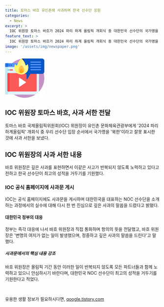 ```yaml
---
title: 토마스 바흐 유인촌에 사과하며 한국 선수단 응원
categories:
  - News
excerpt: >
  IOC 위원장 토마스 바흐가 2024 파리 하계 올림픽 개회식 중 대한민국 선수단의 국가명을 북한으로 잘못 표시한 일에 대해 유인촌 문화체육관광부에게 사과 서한을 보냈다. 바흐는 깊은 사과를 표하며 이 같은 사고가 반복되지 않도록 노력 중이라고 밝혔다. 대한 체육회, 한국 선수단에 대한 최고의 성적을 기원하기도 했다. 바흐는 이에 대한 대한민국 대통령과의 합의를 언급하며, IOC가 이러한 일이 반복되지 않도록 모든 파트너들과 함께 노력 중이라고 덧붙였다. 또한, 정부도 즉각 대응하여 윤 대통령이 바흐 위원장과 직접 항의한 사실이 알려졌다.
feature_text: >
  IOC 위원장 토마스 바흐가 2024 파리 하계 올림픽 개회식 중 대한민국 선수단의 국가명을 북한으로 잘못 표시한 일에 대해 유인촌 문화체육관광부에게 사과 서한을 보냈다. 바흐는 깊은 사과를 표하며 이 같은 사고가 반복되지 않도록 노력 중이라고 밝혔다. 대한 체육회, 한국 선수단에 대한 최고의 성적을 기원하기도 했다. 바흐는 이에 대한 대한민국 대통령과의 합의를 언급하며, IOC가 이러한 일이 반복되지 않도록 모든 파트너들과 함께 노력 중이라고 덧붙였다. 또한, 정부도 즉각 대응하여 윤 대통령이 바흐 위원장과 직접 항의한 사실이 알려졌다.
image: '/assets/img/newspaper.png'
---
```


<p><img src="/assets/img/news.png" alt="rentncar 속보" /></p>

<h2 data-ke-size="size24">IOC 위원장 토마스 바흐, 사과 서한 전달</h2>

<p data-ke-size="size16">토마스 바흐 국제올림픽위원회(IOC) 위원장이 유인촌 문화체육관광부에게 '2024 파리하계올림픽' 개회식 중 우리 선수단 입장 순서에서 국가명을 '북한'이라고 잘못 표시한 것에 사과 서한을 보냈다. </p>

<h2 data-ke-size="size23">IOC 위원장의 사과 서한 내용</h2>

<p data-ke-size="size16">바흐 위원장은 깊은 사과를 표현하면서 이같은 사고가 반복되지 않도록 노력하고 있다고 전하고 한국 선수단이 최고의 성적을 거두기를 기원했다. </p>

<h3 data-ke-size="size22">IOC 공식 홈페이지에 사과문 게시</h3> 

<p data-ke-size="size16">IOC는 공식 홈페이지에도 사과문을 게시하며 대한민국을 대표하는 NOC 선수단을 소개하는 과정에서의 실수에 대해 다시 한 번 진심으로 깊은 사과의 말씀을 드렸다고 밝혔다. </p>

<h4 data-ke-size="size21">대한민국 정부의 대응</h4>

<p data-ke-size="size16">정부는 즉각 대응에 나서 바흐 위원장과 직접 통화하며 항의의 뜻을 전달했고, 바흐 위원장은 '변명의 여지가 없는 일이 발생했으며, 정중하고 깊은 사과의 말씀을 드린다'고 말했다. </p>

<h5 data-ke-size="size20">사과문에서의 핵심 내용 강조</h5>

<p data-ke-size="size16">바흐 위원장은 올림픽 기간 동안 이러한 일이 반복되지 않도록 모든 파트너들과 함께 노력하고 있으니 안심하시기 바란다며, 대한민국 NOC 선수단이 최고의 성적을 거두기를 기원한다고 적었다. </p>


<p data-ke-size="size16">&nbsp;</p>
유용한 생활 정보가 필요하시다면, <a href="https://qoogle.tistory.com" rel="dofollow">qoogle.tistory.com</a>


